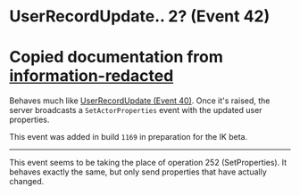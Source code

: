 # UserRecordUpdate.. 2? (Event 42)

# Copied documentation from [information-redacted](https://github.com/information-redacted)

Behaves much like [UserRecordUpdate (Event 40)](../UserRecordUpdate/README.md). Once it's raised, the server broadcasts a `SetActorProperties` event with the updated user properties.


This event was added in build `1169` in preparation for the IK beta.


---


This event seems to be taking the place of operation 252 (SetProperties). It behaves exactly the same, but only send properties that have actually changed.

